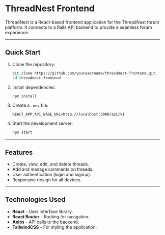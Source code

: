 # ThreadNest Frontend

ThreadNest is a React-based frontend application for the ThreadNest forum platform. It connects to a Rails API backend to provide a seamless forum experience.

---

## Quick Start

1. Clone the repository:

   ```bash
   git clone https://github.com/yourusername/threadnest-frontend.git
   cd threadnest-frontend
   ```

2. Install dependencies:

   ```bash
   npm install
   ```

3. Create a `.env` file:

   ```env
   REACT_APP_API_BASE_URL=http://localhost:3000/api/v1
   ```

4. Start the development server:
   ```bash
   npm start
   ```

---

## Features

- Create, view, edit, and delete threads.
- Add and manage comments on threads.
- User authentication (login and signup).
- Responsive design for all devices.

---

## Technologies Used

- **React** - User interface library.
- **React Router** - Routing for navigation.
- **Axios** - API calls to the backend.
- **TailwindCSS** - For styling the application.
